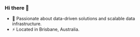 ### Hi there 👋

- 🔭 Passionate about data-driven solutions and scalable data infrastructure.
- ⚡ Located in Brisbane, Australia.

